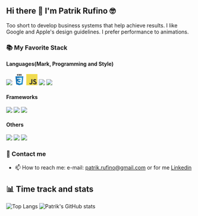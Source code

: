 ## Hi there 👋 I'm Patrik Rufino 🤓

Too short to develop business systems that help achieve results.
I like Google and Apple's design guidelines.
I prefer performance to animations.

### 📚 My Favorite Stack

#### Languages(Mark, Programming and Style)
<code><img height="30" src="https://cdn.svgporn.com/logos/html-5.svg"></code>[](https://www.w3.org/html/)
<code><img height="30" src="https://raw.githubusercontent.com/github/explore/80688e429a7d4ef2fca1e82350fe8e3517d3494d/topics/css/css.png"></code> [](https://www.w3.org/Style/CSS/Overview.en.html)
<code><img height="30" src="https://raw.githubusercontent.com/github/explore/80688e429a7d4ef2fca1e82350fe8e3517d3494d/topics/javascript/javascript.png"></code> [](https://www.javascript.com/)
<code><img height="30" src="https://cdn.svgporn.com/logos/typescript-icon.svg"></code>[](https://www.typescriptlang.org/)
<code><img height="30" src="https://github.com/jalbertsr/logo-badge-images/blob/master/img/rsz_python.png?raw=true"></code> [](https://www.python.org/)

#### Frameworks
<code><img height="30" src="https://cdn.svgporn.com/logos/django-icon.svg"></code>[](https://www.djangoproject.com/)
<code><img height="30" src="https://cdn.svgporn.com/logos/tailwindcss-icon.svg"></code>[](https://tailwindcss.com/)
<code><img height="30" src="https://cdn.svgporn.com/logos/nodejs-icon-alt.svg"></code>[](https://nodejs.org/pt)

#### Others
<code><img height="30" src="https://cdn.svgporn.com/logos/linux-tux.svg"></code> [](https://www.linux.org/)
<code><img height="30" src="https://cdn.svgporn.com/logos/docker-icon.svg"></code> [](https://www.docker.com/)
<code><img height="30" src="https://cdn.svgporn.com/logos/git-icon.svg"></code> [](https://git-scm.com/)


### 👀 Contact me
- 📫 How to reach me: e-mail: patrik.rufino@gmail.com or for me [Linkedin](https://linkedin.com/in/patrikalanrufino/)

## 📊 Time track and stats

![Top Langs](https://github-readme-stats.vercel.app/api/top-langs/?username=patrikrufino&layout=compact&theme=tokyonight)
![Patrik's GitHub stats](https://github-readme-stats.vercel.app/api?username=patrikrufino&show_icons=true&theme=tokyonight)


